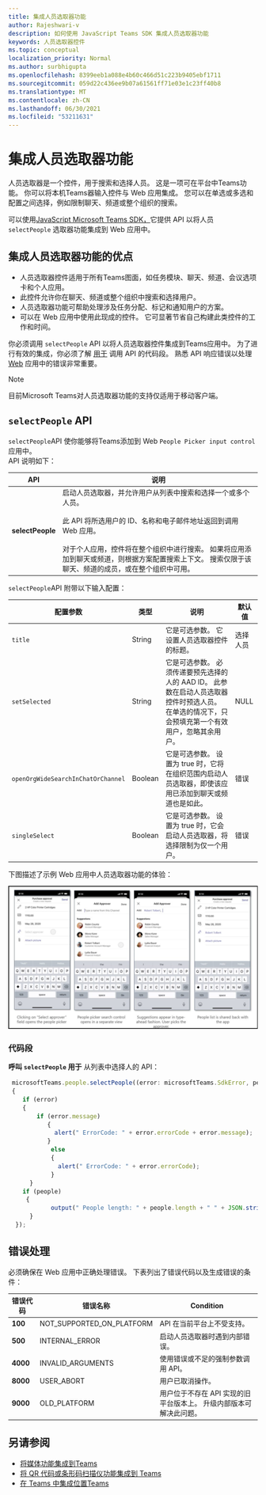 ```yaml
---
title: 集成人员选取器功能
author: Rajeshwari-v
description: 如何使用 JavaScript Teams SDK 集成人员选取器功能
keywords: 人员选取器控件
ms.topic: conceptual
localization_priority: Normal
ms.author: surbhigupta
ms.openlocfilehash: 8399eeb1a088e4b60c466d51c223b9405ebf1711
ms.sourcegitcommit: 059d22c436ee9b07a61561ff71e03e1c23ff40b8
ms.translationtype: MT
ms.contentlocale: zh-CN
ms.lasthandoff: 06/30/2021
ms.locfileid: "53211631"
---
```

# <a name="integrate-people-picker-capability"></a>集成人员选取器功能 

人员选取器是一个控件，用于搜索和选择人员。 这是一项可在平台中Teams功能。 你可以将本机Teams器输入控件与 Web 应用集成。 您可以在单选或多选和配置之间选择，例如限制聊天、频道或整个组织的搜索。

可以使用[JavaScript Microsoft Teams SDK，](/javascript/api/overview/msteams-client?view=msteams-client-js-latest&preserve-view=true)它提供 API 以将人员 `selectPeople` 选取器功能集成到 Web 应用中。 

## <a name="advantages-of-integrating-people-picker-capability"></a>集成人员选取器功能的优点

* 人员选取器控件适用于所有Teams图面，如任务模块、聊天、频道、会议选项卡和个人应用。
* 此控件允许你在聊天、频道或整个组织中搜索和选择用户。
*  人员选取器功能可帮助处理涉及任务分配、标记和通知用户的方案。 
* 可以在 Web 应用中使用此现成的控件。 它可显著节省自己构建此类控件的工作和时间。

你必须调用 `selectPeople` API 以将人员选取器控件集成到Teams应用中。 为了进行有效的集成，你必须了解 [用于](#code-snippet) 调用 API 的代码段。 熟悉 API 响应错误以处理 [Web](#error-handling) 应用中的错误非常重要。

> [!NOTE] 
> 目前Microsoft Teams对人员选取器功能的支持仅适用于移动客户端。

## <a name="selectpeople-api"></a>`selectPeople` API 

`selectPeople`API 使你能够将Teams添加到 Web `People Picker input control` 应用中。  
API 说明如下：

| API      | 说明  |
| --- | --- |
|**selectPeople**|启动人员选取器，并允许用户从列表中搜索和选择一个或多个人员。<br/><br/>此 API 将所选用户的 ID、名称和电子邮件地址返回到调用 Web 应用。<br/><br/>对于个人应用，控件将在整个组织中进行搜索。 如果将应用添加到聊天或频道，则根据方案配置搜索上下文。 搜索仅限于该聊天、频道的成员，或在整个组织中可用。|

`selectPeople`API 附带以下输入配置：

|配置参数|类型|说明| 默认值|
|-----|------|--------------|------|
|`title`| String| 它是可选参数。 它设置人员选取器控件的标题。 | 选择人员|
|`setSelected`|String| 它是可选参数。 必须传递要预先选择的人的 AAD ID。 此参数在启动人员选取器控件时预选人员。 在单选的情况下，只会预填充第一个有效用户，忽略其余用户。 |NULL| 
|`openOrgWideSearchInChatOrChannel`|Boolean | 它是可选参数。 设置为 true 时，它将在组织范围内启动人员选取器，即使该应用已添加到聊天或频道也是如此。 |错误|
|`singleSelect`|Boolean|它是可选参数。 设置为 true 时，它会启动人员选取器，将选择限制为仅一个用户。 |错误|

下图描述了示例 Web 应用中人员选取器功能的体验：

![人员选取器功能 Web 应用体验](../../assets/images/tabs/people-picker-control-capability.png)

### <a name="code-snippet"></a>代码段

**呼叫 `selectPeople` 用于** 从列表中选择人的 API：

```javascript
 microsoftTeams.people.selectPeople((error: microsoftTeams.SdkError, people: microsoftTeams.people.PeoplePickerResult[]) => 
 {
    if (error) 
    {
        if (error.message) 
           {
             alert(" ErrorCode: " + error.errorCode + error.message);
           }
            else 
            {
              alert(" ErrorCode: " + error.errorCode);
            }
      }
    if (people)
     {
            output(" People length: " + people.length + " " + JSON.stringify(people));
      }
  });
```

## <a name="error-handling"></a>错误处理

必须确保在 Web 应用中正确处理错误。 下表列出了错误代码以及生成错误的条件： 

|错误代码 |  错误名称     | Condition|
| --------- | --------------- | -------- |
| **100** | NOT_SUPPORTED_ON_PLATFORM | API 在当前平台上不受支持。|
| **500** | INTERNAL_ERROR | 启动人员选取器时遇到内部错误。|
| **4000** | INVALID_ARGUMENTS | 使用错误或不足的强制参数调用 API。|
| **8000** | USER_ABORT |用户已取消操作。|
| **9000** | OLD_PLATFORM | 用户位于不存在 API 实现的旧平台版本上。  升级内部版本可解决此问题。|

## <a name="see-also"></a>另请参阅

* [将媒体功能集成到Teams](mobile-camera-image-permissions.md)
* [将 QR 代码或条形码扫描仪功能集成到 Teams](qr-barcode-scanner-capability.md)
* [在 Teams 中集成位置Teams](location-capability.md)
